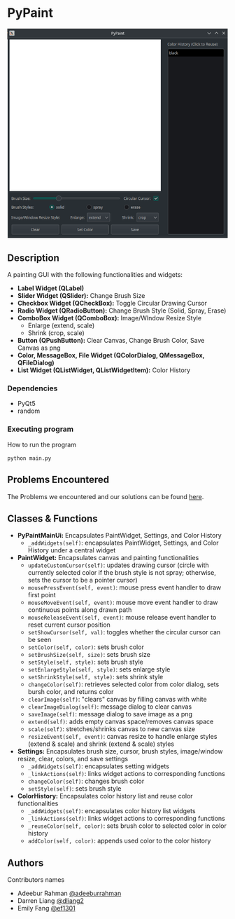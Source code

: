 # PyPaint

![PyPaint GUI](./images/GUI.png)

## Description

A painting GUI with the following functionalities and widgets:
* **Label Widget (QLabel)**
* **Slider Widget (QSlider):** Change Brush Size
* **Checkbox Widget (QCheckBox):** Toggle Circular Drawing Cursor
* **Radio Widget (QRadioButton):** Change Brush Style (Solid, Spray, Erase)
* **ComboBox Widget (QComboBox):** Image/WIndow Resize Style
  * Enlarge (extend, scale)
  * Shrink (crop, scale)
* **Button (QPushButton):** Clear Canvas, Change Brush Color, Save Canvas as png
* **Color, MessageBox, File Widget (QColorDialog, QMessageBox, QFileDialog)**
* **List Widget (QListWidget, QListWidgetItem):** Color History

### Dependencies

* PyQt5
* random

### Executing program

How to run the program
```
python main.py
```

## Problems Encountered
The Problems we encountered and our solutions can be found [here](PROBLEMS.md).

## Classes & Functions
* **PyPaintMainUi:** Encapsulates PaintWidget, Settings, and Color History
  * `_addWidgets(self)`: encapsulates PaintWidget, Settings, and Color History under a central widget
* **PaintWidget:** Encapsulates canvas and painting functionalities
  * `updateCustomCursor(self)`: updates drawing cursor (circle with currently selected color if the brush style is not spray; otherwise, sets the cursor to be a pointer cursor)
  * `mousePressEvent(self, event)`: mouse press event handler to draw first point
  * `mouseMoveEvent(self, event)`: mouse move event handler to draw continuous points along drawn path
  * `mouseReleaseEvent(self, event)`: mouse release event handler to reset current cursor position
  * `setShowCursor(self, val)`: toggles whether the circular cursor can be seen
  * `setColor(self, color)`: sets brush color
  * `setBrushSize(self, size)`: sets brush size
  * `setStyle(self, style)`: sets brush style
  * `setEnlargeStyle(self, style)`: sets enlarge style
  * `setShrinkStyle(self, style)`: sets shrink style
  * `changeColor(self)`: retrieves selected color from color dialog, sets bursh color, and returns color
  * `clearImage(self)`: "clears" canvas by filling canvas with white
  * `clearImageDialog(self)`: message dialog to clear canvas
  * `saveImage(self)`: message dialog to save image as a png
  * `extend(self)`: adds empty canvas space/removes canvas space
  * `scale(self)`: stretches/shrinks canvas to new canvas size
  * `resizeEvent(self, event)`: canvas resize to handle enlarge styles (extend & scale) and shrink (extend & scale) styles
* **Settings:** Encapsulates brush size, cursor, brush styles, image/window resize, clear, colors, and save settings
  * `_addWidgets(self)`: encapsulates setting widgets
  * `_linkActions(self)`: links widget actions to corresponding functions
  * `changeColor(self)`:  changes brush color
  * `setStyle(self)`: sets brush style
* **ColorHistory:** Encapsulates color history list and reuse color functionalities
  * `_addWidgets(self)`: encapsulates color history list widgets
  * `_linkActions(self)`: links widget actions to corresponding functions
  * `_reuseColor(self, color)`: sets brush color to selected color in color history
  * `addColor(self, color)`: appends used color to the color history

## Authors

Contributors names
* Adeebur Rahman [@adeeburrahman](https://github.com/adeeburrahman)
* Darren Liang [@dliang2](https://github.com/dliang2)
* Emily Fang [@ef1301](https://github.com/ef1301)
